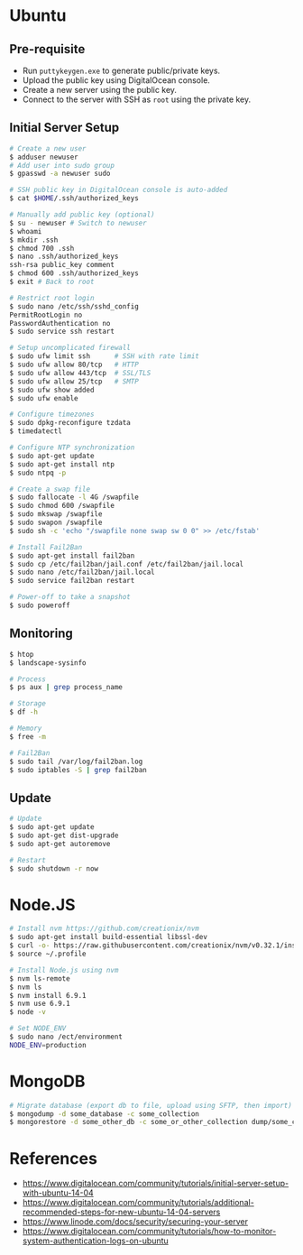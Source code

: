 # Ubuntu

## Pre-requisite

- Run `puttykeygen.exe` to generate public/private keys.
- Upload the public key using DigitalOcean console.
- Create a new server using the public key.
- Connect to the server with SSH as `root` using the private key.

## Initial Server Setup

```bash
# Create a new user
$ adduser newuser
# Add user into sudo group
$ gpasswd -a newuser sudo

# SSH public key in DigitalOcean console is auto-added
$ cat $HOME/.ssh/authorized_keys

# Manually add public key (optional)
$ su - newuser # Switch to newuser
$ whoami
$ mkdir .ssh
$ chmod 700 .ssh
$ nano .ssh/authorized_keys
ssh-rsa public_key comment
$ chmod 600 .ssh/authorized_keys
$ exit # Back to root

# Restrict root login
$ sudo nano /etc/ssh/sshd_config
PermitRootLogin no
PasswordAuthentication no
$ sudo service ssh restart

# Setup uncomplicated firewall
$ sudo ufw limit ssh      # SSH with rate limit
$ sudo ufw allow 80/tcp   # HTTP
$ sudo ufw allow 443/tcp  # SSL/TLS
$ sudo ufw allow 25/tcp   # SMTP
$ sudo ufw show added
$ sudo ufw enable

# Configure timezones
$ sudo dpkg-reconfigure tzdata
$ timedatectl

# Configure NTP synchronization
$ sudo apt-get update
$ sudo apt-get install ntp
$ sudo ntpq -p

# Create a swap file
$ sudo fallocate -l 4G /swapfile
$ sudo chmod 600 /swapfile
$ sudo mkswap /swapfile
$ sudo swapon /swapfile
$ sudo sh -c 'echo "/swapfile none swap sw 0 0" >> /etc/fstab'

# Install Fail2Ban
$ sudo apt-get install fail2ban
$ sudo cp /etc/fail2ban/jail.conf /etc/fail2ban/jail.local
$ sudo nano /etc/fail2ban/jail.local
$ sudo service fail2ban restart

# Power-off to take a snapshot
$ sudo poweroff
```

## Monitoring

```bash
$ htop
$ landscape-sysinfo

# Process
$ ps aux | grep process_name

# Storage
$ df -h

# Memory
$ free -m

# Fail2Ban
$ sudo tail /var/log/fail2ban.log
$ sudo iptables -S | grep fail2ban
```

## Update

```bash
# Update
$ sudo apt-get update
$ sudo apt-get dist-upgrade
$ sudo apt-get autoremove

# Restart
$ sudo shutdown -r now
```

# Node.JS
```bash
# Install nvm https://github.com/creationix/nvm
$ sudo apt-get install build-essential libssl-dev
$ curl -o- https://raw.githubusercontent.com/creationix/nvm/v0.32.1/install.sh | bash
$ source ~/.profile

# Install Node.js using nvm
$ nvm ls-remote
$ nvm ls
$ nvm install 6.9.1
$ nvm use 6.9.1
$ node -v

# Set NODE_ENV
$ sudo nano /ect/environment
NODE_ENV=production
```

# MongoDB
```bash
# Migrate database (export db to file, upload using SFTP, then import)
$ mongodump -d some_database -c some_collection
$ mongorestore -d some_other_db -c some_or_other_collection dump/some_collection.bson
```

# References

- https://www.digitalocean.com/community/tutorials/initial-server-setup-with-ubuntu-14-04
- https://www.digitalocean.com/community/tutorials/additional-recommended-steps-for-new-ubuntu-14-04-servers
- https://www.linode.com/docs/security/securing-your-server
- https://www.digitalocean.com/community/tutorials/how-to-monitor-system-authentication-logs-on-ubuntu
